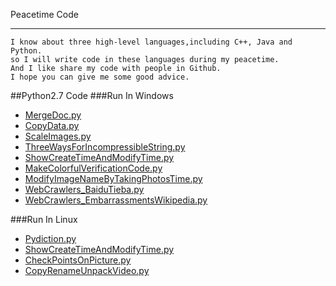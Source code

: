 Peacetime Code

------------------
    I know about three high-level languages,including C++, Java and Python.
    so I will write code in these languages during my peacetime.
    And I like share my code with people in Github.
    I hope you can give me some good advice.

##Python2.7 Code
###Run In Windows
* [MergeDoc.py](https://github.com/github-luffy/luffy_coding/blob/master/Python/merge_doc.py "View Code")
* [CopyData.py](https://github.com/github-luffy/luffy_coding/blob/master/Python/CopyData.py "View Code")
* [ScaleImages.py](https://github.com/github-luffy/luffy_coding/blob/master/Python/ScaleImages.py "View Code")
* [ThreeWaysForIncompressibleString.py](https://github.com/github-luffy/luffy_coding/blob/master/Python/ThreeWaysForIncompressibleString.py "View Code")
* [ShowCreateTimeAndModifyTime.py](https://github.com/github-luffy/luffy_coding/blob/master/Python/ShowCreateTimeAndModifyTime.py "View Code")
* [MakeColorfulVerificationCode.py](https://github.com/github-luffy/luffy_coding/blob/master/Python/MakeColorfulVerificationCode.py "View Code")
* [ModifyImageNameByTakingPhotosTime.py](https://github.com/github-luffy/luffy_coding/blob/master/Python/ModifyImageNameByTakingPhotosTime.py "View Code")
* [WebCrawlers_BaiduTieba.py](https://github.com/github-luffy/luffy_coding/blob/master/Python/WebCrawlers_BaiduTieba.py "View Code")
* [WebCrawlers_EmbarrassmentsWikipedia.py](https://github.com/github-luffy/luffy_coding/blob/master/Python/WebCrawlers_EmbarrassmentsWikipedia.py "View Code")

###Run In Linux
* [Pydiction.py](https://github.com/github-luffy/luffy_coding/blob/master/Python/pydiction.py "View Code")
* [ShowCreateTimeAndModifyTime.py](https://github.com/github-luffy/luffy_coding/blob/master/Python/ShowCreateTimeAndModifyTime.py "View Code")
* [CheckPointsOnPicture.py](https://github.com/github-luffy/luffy_coding/blob/master/Python/CheckPointsOnPicture.py "View Code")
* [CopyRenameUnpackVideo.py](https://github.com/github-luffy/luffy_coding/blob/master/Python/copy_rename_unpack_video.py "View Code")

